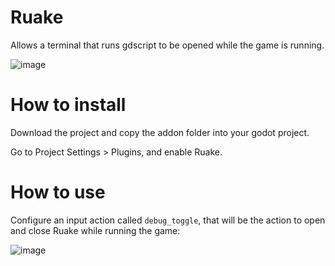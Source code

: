 # Ruake

Allows a terminal that runs gdscript to be opened while the game is running.

![image](https://user-images.githubusercontent.com/11432672/215775298-c1b609cc-d311-4a6a-8602-79b2d0687252.png)

# How to install

Download the project and copy the addon folder into your godot project.

Go to Project Settings > Plugins, and enable Ruake.

# How to use

Configure an input action called `debug_toggle`, that will be the action to open and close Ruake while running the game:

![image](https://user-images.githubusercontent.com/11432672/215775443-11057220-1c62-48c8-8e4c-839043721b18.png)
